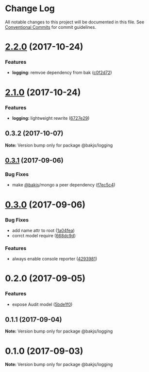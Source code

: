 # Change Log

All notable changes to this project will be documented in this file.
See [Conventional Commits](https://conventionalcommits.org) for commit guidelines.

<a name="2.2.0"></a>
# [2.2.0](https://github.com/bakjs/plugins/compare/@bakjs/logging@2.1.0...@bakjs/logging@2.2.0) (2017-10-24)


### Features

* **logging:** remvoe dependency from bak ([c0f2d72](https://github.com/bakjs/plugins/commit/c0f2d72))




<a name="2.1.0"></a>
# [2.1.0](https://github.com/bakjs/plugins/compare/@bakjs/logging@0.3.2...@bakjs/logging@2.1.0) (2017-10-24)


### Features

* **logging:** lightweight rewrite ([6727e29](https://github.com/bakjs/plugins/commit/6727e29))




<a name="0.3.2"></a>
## 0.3.2 (2017-10-07)




**Note:** Version bump only for package @bakjs/logging

<a name="0.3.1"></a>
## [0.3.1](https://github.com/bakjs/bak/compare/@bakjs/logging@0.3.0...@bakjs/logging@0.3.1) (2017-09-06)


### Bug Fixes

* make [@bakjs](https://github.com/bakjs)/mongo a peer dependency ([f7ec5c4](https://github.com/bakjs/bak/commit/f7ec5c4))




<a name="0.3.0"></a>
# [0.3.0](https://github.com/bakjs/bak/compare/@bakjs/logging@0.2.0...@bakjs/logging@0.3.0) (2017-09-06)


### Bug Fixes

* add name attr to root ([1a04fea](https://github.com/bakjs/bak/commit/1a04fea))
* corrct model require ([668dc9d](https://github.com/bakjs/bak/commit/668dc9d))


### Features

* always enable console reporter ([4293981](https://github.com/bakjs/bak/commit/4293981))




<a name="0.2.0"></a>
# 0.2.0 (2017-09-05)


### Features

* expose Audit model ([5bde1f0](https://github.com/bakjs/bak/commit/5bde1f0))




<a name="0.1.1"></a>
## 0.1.1 (2017-09-04)




**Note:** Version bump only for package @bakjs/logging

<a name="0.1.0"></a>
# 0.1.0 (2017-09-03)




**Note:** Version bump only for package @bakjs/logging
